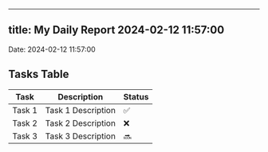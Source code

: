 
---
title: My Daily Report 2024-02-12 11:57:00
---

Date: 2024-02-12 11:57:00

## Tasks Table

| Task | Description | Status |
|------|-------------|--------|
| Task 1 | Task 1 Description | ✅ |
| Task 2 | Task 2 Description | ❌ |
| Task 3 | Task 3 Description | 🔜 |
